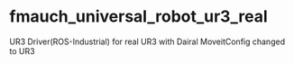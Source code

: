 # fmauch_universal_robot_ur3_real
UR3 Driver(ROS-Industrial)  for real UR3 with Dairal MoveitConfig changed to UR3
